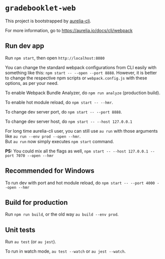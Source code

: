 # `gradebooklet-web`

This project is bootstrapped by [aurelia-cli](https://github.com/aurelia/cli).

For more information, go to https://aurelia.io/docs/cli/webpack

## Run dev app

Run `npm start`, then open `http://localhost:8080`

You can change the standard webpack configurations from CLI easily with something like this: `npm start -- --open --port 8888`. However, it is better to change the respective npm scripts or `webpack.config.js` with these options, as per your need.

To enable Webpack Bundle Analyzer, do `npm run analyze` (production build).

To enable hot module reload, do `npm start -- --hmr`.

To change dev server port, do `npm start -- --port 8888`.

To change dev server host, do `npm start -- --host 127.0.0.1`

For long time aurelia-cli user, you can still use `au run` with those arguments like `au run --env prod --open --hmr`.  
But `au run` now simply executes `npm start` command.

**PS:** You could mix all the flags as well, `npm start -- --host 127.0.0.1 --port 7070 --open --hmr`  
## Recommended for Windows  
To run dev with port and hot module reload, do `npm start -- --port 4000 --open --hmr`

## Build for production

Run `npm run build`, or the old way `au build --env prod`.

## Unit tests

Run `au test` (or `au jest`).

To run in watch mode, `au test --watch` or `au jest --watch`.
